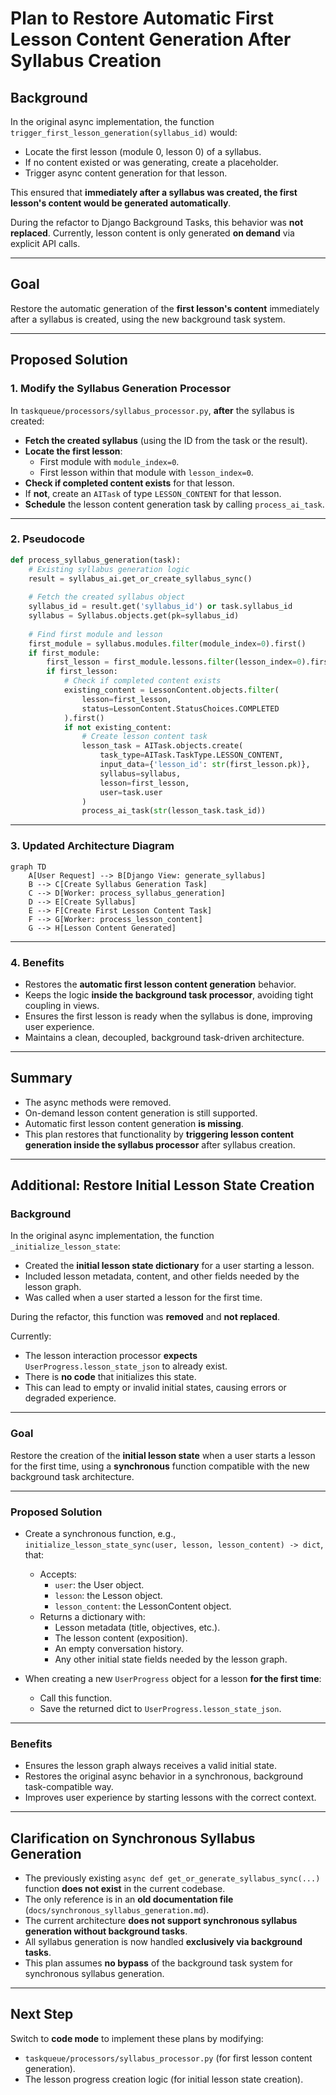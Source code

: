 # Plan to Restore Automatic First Lesson Content Generation After Syllabus Creation

## Background

In the original async implementation, the function `trigger_first_lesson_generation(syllabus_id)` would:

- Locate the first lesson (module 0, lesson 0) of a syllabus.
- If no content existed or was generating, create a placeholder.
- Trigger async content generation for that lesson.

This ensured that **immediately after a syllabus was created, the first lesson's content would be generated automatically**.

During the refactor to Django Background Tasks, this behavior was **not replaced**. Currently, lesson content is only generated **on demand** via explicit API calls.

---

## Goal

Restore the automatic generation of the **first lesson's content** immediately after a syllabus is created, using the new background task system.

---

## Proposed Solution

### 1. Modify the Syllabus Generation Processor

In `taskqueue/processors/syllabus_processor.py`, **after** the syllabus is created:

- **Fetch the created syllabus** (using the ID from the task or the result).
- **Locate the first lesson**:
  - First module with `module_index=0`.
  - First lesson within that module with `lesson_index=0`.
- **Check if completed content exists** for that lesson.
- If **not**, create an `AITask` of type `LESSON_CONTENT` for that lesson.
- **Schedule** the lesson content generation task by calling `process_ai_task`.

---

### 2. Pseudocode

```python
def process_syllabus_generation(task):
    # Existing syllabus generation logic
    result = syllabus_ai.get_or_create_syllabus_sync()
    
    # Fetch the created syllabus object
    syllabus_id = result.get('syllabus_id') or task.syllabus_id
    syllabus = Syllabus.objects.get(pk=syllabus_id)
    
    # Find first module and lesson
    first_module = syllabus.modules.filter(module_index=0).first()
    if first_module:
        first_lesson = first_module.lessons.filter(lesson_index=0).first()
        if first_lesson:
            # Check if completed content exists
            existing_content = LessonContent.objects.filter(
                lesson=first_lesson,
                status=LessonContent.StatusChoices.COMPLETED
            ).first()
            if not existing_content:
                # Create lesson content task
                lesson_task = AITask.objects.create(
                    task_type=AITask.TaskType.LESSON_CONTENT,
                    input_data={'lesson_id': str(first_lesson.pk)},
                    syllabus=syllabus,
                    lesson=first_lesson,
                    user=task.user
                )
                process_ai_task(str(lesson_task.task_id))
```

---

### 3. Updated Architecture Diagram

```mermaid
graph TD
    A[User Request] --> B[Django View: generate_syllabus]
    B --> C[Create Syllabus Generation Task]
    C --> D[Worker: process_syllabus_generation]
    D --> E[Create Syllabus]
    E --> F[Create First Lesson Content Task]
    F --> G[Worker: process_lesson_content]
    G --> H[Lesson Content Generated]
```

---

### 4. Benefits

- Restores the **automatic first lesson content generation** behavior.
- Keeps the logic **inside the background task processor**, avoiding tight coupling in views.
- Ensures the first lesson is ready when the syllabus is done, improving user experience.
- Maintains a clean, decoupled, background task-driven architecture.

---

## Summary

- The async methods were removed.
- On-demand lesson content generation is still supported.
- Automatic first lesson content generation **is missing**.
- This plan restores that functionality by **triggering lesson content generation inside the syllabus processor** after syllabus creation.

---

## Additional: Restore Initial Lesson State Creation

### Background

In the original async implementation, the function `_initialize_lesson_state`:

- Created the **initial lesson state dictionary** for a user starting a lesson.
- Included lesson metadata, content, and other fields needed by the lesson graph.
- Was called when a user started a lesson for the first time.

During the refactor, this function was **removed** and **not replaced**.

Currently:

- The lesson interaction processor **expects** `UserProgress.lesson_state_json` to already exist.
- There is **no code** that initializes this state.
- This can lead to empty or invalid initial states, causing errors or degraded experience.

---

### Goal

Restore the creation of the **initial lesson state** when a user starts a lesson for the first time, using a **synchronous** function compatible with the new background task architecture.

---

### Proposed Solution

- Create a synchronous function, e.g., `initialize_lesson_state_sync(user, lesson, lesson_content) -> dict`, that:
  - Accepts:
    - `user`: the User object.
    - `lesson`: the Lesson object.
    - `lesson_content`: the LessonContent object.
  - Returns a dictionary with:
    - Lesson metadata (title, objectives, etc.).
    - The lesson content (exposition).
    - An empty conversation history.
    - Any other initial state fields needed by the lesson graph.

- When creating a new `UserProgress` object for a lesson **for the first time**:
  - Call this function.
  - Save the returned dict to `UserProgress.lesson_state_json`.

---

### Benefits

- Ensures the lesson graph always receives a valid initial state.
- Restores the original async behavior in a synchronous, background task-compatible way.
- Improves user experience by starting lessons with the correct context.

---

## Clarification on Synchronous Syllabus Generation

- The previously existing `async def get_or_generate_syllabus_sync(...)` function **does not exist** in the current codebase.
- The only reference is in an **old documentation file** (`docs/synchronous_syllabus_generation.md`).
- The current architecture **does not support synchronous syllabus generation without background tasks**.
- All syllabus generation is now handled **exclusively via background tasks**.
- This plan assumes **no bypass** of the background task system for synchronous syllabus generation.

---

## Next Step

Switch to **code mode** to implement these plans by modifying:

- `taskqueue/processors/syllabus_processor.py` (for first lesson content generation).
- The lesson progress creation logic (for initial lesson state creation).